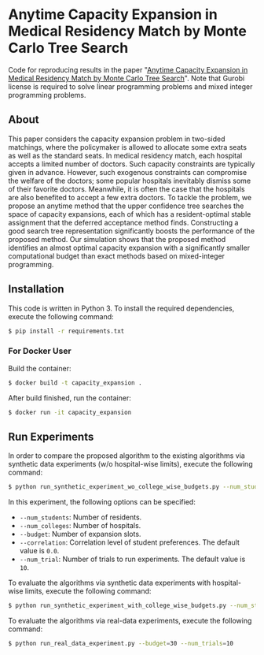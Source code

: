# Anytime Capacity Expansion in Medical Residency Match by Monte Carlo Tree Search
Code for reproducing results in the paper "[Anytime Capacity Expansion in Medical Residency Match by Monte Carlo Tree Search](https://arxiv.org/abs/2202.06570)".
Note that Gurobi license is required to solve linear programming problems and mixed integer programming problems.

## About
This paper considers the capacity expansion problem in two-sided matchings, where the policymaker is allowed to allocate some extra seats as well as the standard seats.
In medical residency match, each hospital accepts a limited number of doctors.
Such capacity constraints are typically given in advance.
However, such exogenous constraints can compromise the welfare of the doctors; some popular hospitals inevitably dismiss some of their favorite doctors.
Meanwhile, it is often the case that the hospitals are also benefited to accept a few extra doctors.
To tackle the problem, we propose an anytime method that the upper confidence tree searches the space of capacity expansions, each of which has a resident-optimal stable assignment that the deferred acceptance method finds.
Constructing a good search tree representation significantly boosts the performance of the proposed method.
Our simulation shows that the proposed method identifies an almost optimal capacity expansion with a significantly smaller computational budget than exact methods based on mixed-integer programming.

## Installation
This code is written in Python 3.
To install the required dependencies, execute the following command:
```bash
$ pip install -r requirements.txt
```

### For Docker User
Build the container:
```bash
$ docker build -t capacity_expansion .
```
After build finished, run the container:
```bash
$ docker run -it capacity_expansion
```

## Run Experiments
In order to compare the proposed algorithm to the existing algorithms via synthetic data experiments (w/o hospital-wise limits), execute the following command:
```bash
$ python run_synthetic_experiment_wo_college_wise_budgets.py --num_students=1000 --num_colleges=15 --budget=30 --correlation=0.4 --num_trials=10
```
In this experiment, the following options can be specified:
* `--num_students`: Number of residents.
* `--num_colleges`: Number of hospitals.
* `--budget`: Number of expansion slots.
* `--correlation`: Correlation level of student preferences. The default value is `0.0`.
* `--num_trial`: Number of trials to run experiments. The default value is `10`.

To evaluate the algorithms via synthetic data experiments with hospital-wise limits, execute the following command:
```bash
$ python run_synthetic_experiment_with_college_wise_budgets.py --num_students=1000 --num_colleges=15 --budget=30 --correlation=0.4 --num_trials=10
``` 

To evaluate the algorithms via real-data experiments, execute the following command:
```bash
$ python run_real_data_experiment.py --budget=30 --num_trials=10
``` 